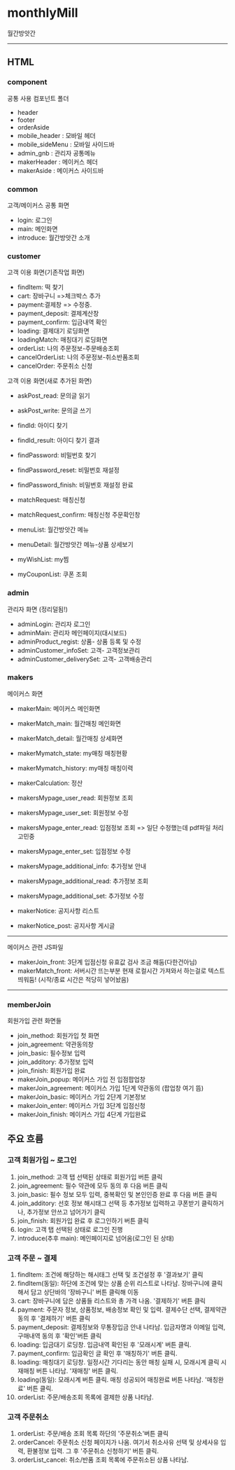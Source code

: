 # monthlyMill

월간방앗간

---

## HTML

### component

공통 사용 컴포넌트 폴더

- header
- footer
- orderAside
- mobile_header : 모바일 헤더
- mobile_sideMenu : 모바일 사이드바
- admin_gnb : 관리자 공통메뉴
- makerHeader : 메이커스 헤더
- makerAside : 메이커스 사이드바

### common

고객/메이커스 공통 화면

- login: 로그인
- main: 메인화면
- introduce: 월간방앗간 소개

### customer

고객 이용 화면(기존작업 화면)

- findItem: 떡 찾기
- cart: 장바구니 =>체크박스 추가
- payment:결제창 => 수정중.
- payment_deposit: 결제계산창
- payment_confirm: 입금내역 확인
- loading: 결제대기 로딩화면
- loadingMatch: 매칭대기 로딩화면
- orderList: 나의 주문정보-주문배송조회
- cancelOrderList: 나의 주문정보-취소반품조회
- cancelOrder: 주문취소 신청

고객 이용 화면(새로 추가된 화면)

- askPost_read: 문의글 읽기
- askPost_write: 문의글 쓰기
- findId: 아이디 찾기
- findId_result: 아이디 찾기 결과
- findPassword: 비밀번호 찾기
- findPassword_reset: 비밀번호 재설정
- findPassword_finish: 비밀번호 재설정 완료

- matchRequest: 매칭신청
- matchRequest_confirm: 매칭신청 주문확인창

- menuList: 월간방앗간 메뉴
- menuDetail: 월간방앗간 메뉴-상품 상세보기
- myWishList: my찜
- myCouponList: 쿠폰 조회

### admin

관리자 화면 (정리덜됨!)

- adminLogin: 관리자 로그인
- adminMain: 관리자 메인페이지(대시보드)
- adminProduct_regist: 상품- 상품 등록 및 수정
- adminCustomer_infoSet: 고객- 고객정보관리
- adminCustomer_deliverySet: 고객- 고객배송관리

### makers

메이커스 화면

- makerMain: 메이커스 메인화면

- makerMatch_main: 월간매칭 메인화면
- makerMatch_detail: 월간매칭 상세화면

- makerMymatch_state: my매칭 매칭현황
- makerMymatch_history: my매칭 매칭이력
- makerCalculation: 정산
- makersMypage_user_read: 회원정보 조회
- makersMypage_user_set: 회원정보 수정
- makersMypage_enter_read: 입점정보 조회 => 일단 수정했는데 pdf파일 처리 고민중
- makersMypage_enter_set: 입점정보 수정
- makersMypage_additional_info: 추가정보 안내
- makersMypage_additional_read: 추가정보 조회
- makersMypage_additional_set: 추가정보 수정

- makerNotice: 공지사항 리스트
- makerNotice_post: 공지사항 게시글

---

메이커스 관련 JS파일

- makerJoin_front: 3단계 입점신청 유효값 검사 조금 해둠(다한건아님)
- makerMatch_front: 서버시간 뜨는부분 현재 로컬시간 가져와서 하는걸로 텍스트 띄워둠! (시작/종료 시간은 적당히 넣어놨음)

---

### memberJoin

회원가입 관련 화면들

- join_method: 회원가입 첫 화면
- join_agreement: 약관동의창
- join_basic: 필수정보 입력
- join_additory: 추가정보 입력
- join_finish: 회원가입 완료
- makerJoin_popup: 메이커스 가입 전 입점팝업창
- makerJoin_agreement: 메이커스 가입 1단계 약관동의 (팝업창 여기 뜸)
- makerJoin_basic: 메이커스 가입 2단계 기본정보
- makerJoin_enter: 메이커스 가입 3단계 입점신청
- makerJoin_finish: 메이커스 가입 4단계 가입완료

## 주요 흐름

### 고객 회원가입 ~ 로그인

1. join_method: 고객 탭 선택된 상태로 회원가입 버튼 클릭
2. join_agreement: 필수 약관에 모두 동의 후 다음 버튼 클릭
3. join_basic: 필수 정보 모두 입력, 중복확인 및 본인인증 완료 후 다음 버튼 클릭
4. join_additory: 선호 정보 해시태그 선택 등 추가정보 입력하고 쿠폰받기 클릭하거나, 추가정보 안쓰고 넘어가기 클릭
5. join_finish: 회원가입 완료 후 로그인하기 버튼 클릭
6. login: 고객 탭 선택된 상태로 로그인 진행
7. introduce(추후 main): 메인페이지로 넘어옴(로그인 된 상태)

### 고객 주문 ~ 결제

1. findItem: 조건에 해당하는 해시태그 선택 및 조건설정 후 '결과보기' 클릭
2. findItem(동일): 하단에 조건에 맞는 상품 순위 리스트로 나타남. 장바구니에 클릭해서 담고 상단바의 '장바구니' 버튼 클릭해 이동
3. cart: 장바구니에 담은 상품들 리스트와 총 가격 나옴. '결제하기' 버튼 클릭
4. payment: 주문자 정보, 상품정보, 배송정보 확인 및 입력. 결제수단 선택, 결제약관 동의 후 '결제하기' 버튼 클릭
5. payment_deposit: 결제정보와 무통장입금 안내 나타남. 입금자명과 이메일 입력, 구매내역 동의 후 '확인'버튼 클릭
6. loading: 입금대기 로딩창. 입금내역 확인된 후 '모래시계' 버튼 클릭.
7. payment_confirm: 입금확인 글 확인 후 '매칭하기' 버튼 클릭.
8. loading: 매칭대기 로딩창. 일정시간 기다리는 동안 매칭 실패 시, 모래시계 클릭 시 재매칭 버튼 나타남. '재매칭' 버튼 클릭.
9. loading(동일): 모래시계 버튼 클릭. 매칭 성공되어 매칭완료 버튼 나타남. '매칭완료' 버튼 클릭.
10. orderList: 주문/배송조회 목록에 결제한 상품 나타남.

### 고객 주문취소

1. orderList: 주문/배송 조회 목록 하단의 '주문취소'버튼 클릭
2. orderCancel: 주문취소 신청 페이지가 나옴. 여기서 취소사유 선택 및 상세사유 입력, 환불정보 입력. 그 후 '주문취소 신청하기' 버튼 클릭.
3. orderList_cancel: 취소/반품 조회 목록에 주문취소된 상품 나타남.
